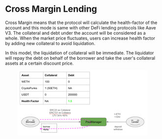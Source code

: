 # Cross Margin Lending

Cross Margin means that the protocol will calculate the health-factor of the account and this mode is same with other DeFi lending protocols like Aave V3. The collateral and debt under the account will be considered as a whole. When the market price fluctuates, users can increase health factor by adding new collateral to avoid liquidation.

In this model, the liquidation of collateral will be immediate. The liquidator will repay the debt on behalf of the borrower and take the user's collateral assets at a certain discount price.

<figure><img src="../.gitbook/assets/image (1) (1) (1) (1) (1) (1).png" alt=""><figcaption></figcaption></figure>

